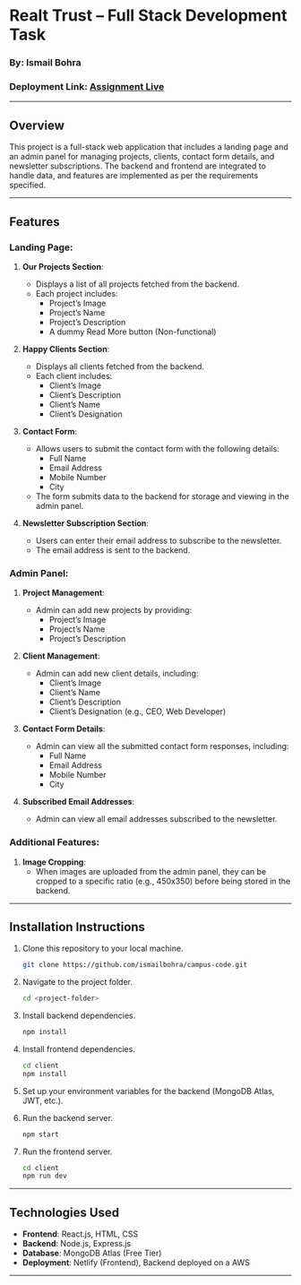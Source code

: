 # Realt Trust – Full Stack Development Task

### By: Ismail Bohra

### Deployment Link: [Assignment Live](https://singular-cocada-762165.netlify.app/)

---

## Overview

This project is a full-stack web application that includes a landing page and an admin panel for managing projects, clients, contact form details, and newsletter subscriptions. The backend and frontend are integrated to handle data, and features are implemented as per the requirements specified.

---

## Features

### Landing Page:

1. **Our Projects Section**: 
   - Displays a list of all projects fetched from the backend.
   - Each project includes:
     - Project’s Image
     - Project’s Name
     - Project’s Description
     - A dummy Read More button (Non-functional)

2. **Happy Clients Section**: 
   - Displays all clients fetched from the backend.
   - Each client includes:
     - Client’s Image
     - Client’s Description
     - Client’s Name
     - Client’s Designation

3. **Contact Form**:
   - Allows users to submit the contact form with the following details:
     - Full Name
     - Email Address
     - Mobile Number
     - City
   - The form submits data to the backend for storage and viewing in the admin panel.

4. **Newsletter Subscription Section**:
   - Users can enter their email address to subscribe to the newsletter.
   - The email address is sent to the backend.

### Admin Panel:

1. **Project Management**:
   - Admin can add new projects by providing:
     - Project’s Image
     - Project’s Name
     - Project’s Description

2. **Client Management**:
   - Admin can add new client details, including:
     - Client’s Image
     - Client’s Name
     - Client’s Description
     - Client’s Designation (e.g., CEO, Web Developer)

3. **Contact Form Details**:
   - Admin can view all the submitted contact form responses, including:
     - Full Name
     - Email Address
     - Mobile Number
     - City

4. **Subscribed Email Addresses**:
   - Admin can view all email addresses subscribed to the newsletter.

### Additional Features:

1. **Image Cropping**:
   - When images are uploaded from the admin panel, they can be cropped to a specific ratio (e.g., 450x350) before being stored in the backend.

---

## Installation Instructions

1. Clone this repository to your local machine.

   ```bash
   git clone https://github.com/ismailbohra/campus-code.git
   ```

2. Navigate to the project folder.

   ```bash
   cd <project-folder>
   ```

3. Install backend dependencies.

   ```bash
   npm install
   ```

4. Install frontend dependencies.

   ```bash
   cd client
   npm install
   ```

5. Set up your environment variables for the backend (MongoDB Atlas, JWT, etc.).

6. Run the backend server.

   ```bash
   npm start
   ```

7. Run the frontend server.

   ```bash
   cd client
   npm run dev
   ```

---

## Technologies Used

- **Frontend**: React.js, HTML, CSS
- **Backend**: Node.js, Express.js
- **Database**: MongoDB Atlas (Free Tier)
- **Deployment**: Netlify (Frontend), Backend deployed on a AWS

---

